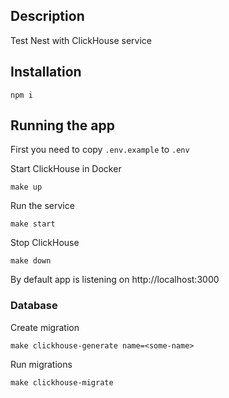 ## Description

Test Nest with ClickHouse service

## Installation

```shell
npm i
```

## Running the app

First you need to copy `.env.example` to `.env`

Start ClickHouse in Docker
```shell
make up
```

Run the service
```shell
make start
```

Stop ClickHouse
```shell
make down
```

By default app is listening on http://localhost:3000


### Database

Create migration
```shell
make clickhouse-generate name=<some-name>
```

Run migrations
```shell
make clickhouse-migrate
```
